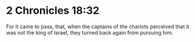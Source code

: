 # 2 Chronicles 18:32

For it came to pass, that, when the captains of the chariots perceived that it was not the king of Israel, they turned back again from pursuing him.